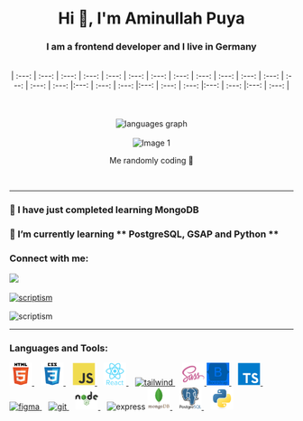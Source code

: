 <h1 align="center">Hi 👋, I'm Aminullah Puya</h1>
<h3 align="center">I am a frontend developer and I live in Germany</h3>
<br/>
<div align="center">
  | :---: | :---: | :---: | :---: | :---: | :---: | :---: | :---: | :---: | :---: | :---: | :---: | :---: | :---: | :---: |:---: | :---: | :---: |:---: | :---: | :---: |:---: | :---: |:---: | :---: |
</div>
<br/>
<br/>
<br />

<div align="center">
  <img src="https://github-readme-stats.vercel.app/api/top-langs?username=scriptism&locale=en&hide_title=false&layout=compact&card_width=650&langs_count=5&theme=dracula&hide_border=false" height="350" alt="languages graph" />
</div>
<br/>
<div align="center">
 <img height="300" src="https://media.tenor.com/IieZUsqoYCwAAAAM/developer.gif width="450" alt="Image 1" "/>
  <p>Me randomly coding 🤍 </p>
</div>
<br/>
<hr/>

<div align="left">
  <h3>🌱 I have just completed learning MongoDB</h3>
<h3>🌱 I’m currently learning ** PostgreSQL, GSAP and Python **</h3>
<!-- <p> <img src="https://komarev.com/ghpvc/?username=scriptism&label=Profile%20views&color=0e75b6&style=flat" alt="scriptism" /> </p> -->
  </div>

<h3 align="left">Connect with me:</h3>
<a href="https://scriptism.github.io/scriptism.tech_portfolio/" target="_blank"><img src="https://img.shields.io/badge/-My%20Portfolio-blue"></a> 
<p align="left">
<a href="https://linkedin.com/in/scriptism" target="blank"><img align="center" src="https://raw.githubusercontent.com/rahuldkjain/github-profile-readme-generator/master/src/images/icons/Social/linked-in-alt.svg" alt="scriptism" height="30" width="40" /></a>
</p>
<p><img align="center" src="https://github-readme-streak-stats.herokuapp.com/?user=scriptism&" alt="scriptism" /></p>
<hr>
<h3 align="left">Languages and Tools:</h3>


 <p align="left">
  <!-- Row 1 -->
  <a href="https://www.w3.org/html/" target="_blank" rel="noreferrer">
    <img src="https://raw.githubusercontent.com/devicons/devicon/master/icons/html5/html5-original-wordmark.svg" alt="html5" width="40" height="40"/>
  </a>&nbsp;&nbsp;
  <a href="https://www.w3schools.com/css/" target="_blank" rel="noreferrer">
    <img src="https://raw.githubusercontent.com/devicons/devicon/master/icons/css3/css3-original-wordmark.svg" alt="css3" width="40" height="40"/>
  </a>&nbsp;&nbsp;
  <a href="https://developer.mozilla.org/en-US/docs/Web/JavaScript" target="_blank" rel="noreferrer">
    <img src="https://raw.githubusercontent.com/devicons/devicon/master/icons/javascript/javascript-original.svg" alt="javascript" width="40" height="40"/>
  </a>&nbsp;&nbsp;
  <a href="https://reactjs.org/" target="_blank" rel="noreferrer">
    <img src="https://raw.githubusercontent.com/devicons/devicon/master/icons/react/react-original-wordmark.svg" alt="react" width="40" height="40"/>
  </a>&nbsp;&nbsp;
  <a href="https://tailwindcss.com/" target="_blank" rel="noreferrer">
    <img src="https://www.vectorlogo.zone/logos/tailwindcss/tailwindcss-icon.svg" alt="tailwind" width="40" height="40"/>
  </a>&nbsp;&nbsp;
  <a href="https://sass-lang.com" target="_blank" rel="noreferrer">
    <img src="https://raw.githubusercontent.com/devicons/devicon/master/icons/sass/sass-original.svg" alt="sass" width="40" height="40"/>
  </a>
<a href="https://getbootstrap.com" target="_blank" rel="noreferrer">
 <img class="recolor"
    
   <img src="https://raw.githubusercontent.com/devicons/devicon/master/icons/bootstrap/bootstrap-plain-wordmark.svg"
     alt="bootstrap"
     width="40" height="40"
     style="filter: invert(34%) sepia(86%) saturate(7467%) hue-rotate(200deg) brightness(97%) contrast(101%);">
  </a>&nbsp;&nbsp;
  <a href="https://www.typescriptlang.org/" target="_blank" rel="noreferrer">
    <img src="https://raw.githubusercontent.com/devicons/devicon/master/icons/typescript/typescript-original.svg" alt="typescript" width="40" height="40"/>
  </a>&nbsp;&nbsp;
  <a href="https://www.figma.com/" target="_blank" rel="noreferrer">
    <img src="https://www.vectorlogo.zone/logos/figma/figma-icon.svg" alt="figma" width="40" height="40"/>
  </a>&nbsp;&nbsp;
  <a href="https://git-scm.com/" target="_blank" rel="noreferrer">
    <img src="https://img.shields.io/badge/-Git-white?style=flat-square&logo=git&logoColor=black" alt="git" height="40"/>
  </a>&nbsp;&nbsp;
  <a href="https://nodejs.org" target="_blank" rel="noreferrer">
    <img src="https://raw.githubusercontent.com/devicons/devicon/master/icons/nodejs/nodejs-original-wordmark.svg" alt="nodejs" width="40" height="40"/>
  </a>&nbsp;&nbsp;
 <img src="https://img.shields.io/badge/-Express-000?style=flat-square&logo=express&logoColor=white" alt="express" height="40"/>
     <a href="https://www.mongodb.com/" target="_blank" rel="noreferrer">
    <img src="https://raw.githubusercontent.com/devicons/devicon/master/icons/mongodb/mongodb-original-wordmark.svg" alt="mongodb" width="40" height="40"/>
  </a>&nbsp;&nbsp;
  <a href="https://www.postgresql.org/" target="_blank" rel="noreferrer">
    <img src="https://raw.githubusercontent.com/devicons/devicon/master/icons/postgresql/postgresql-original-wordmark.svg" alt="postgresql" width="40" height="40"/>
  </a>&nbsp;&nbsp;
  <a href="https://www.python.org/" target="_blank" rel="noreferrer">
    <img src="https://raw.githubusercontent.com/devicons/devicon/master/icons/python/python-original.svg" alt="python" width="40" height="40"/>
  </a>
  <br/>
</p>







  



